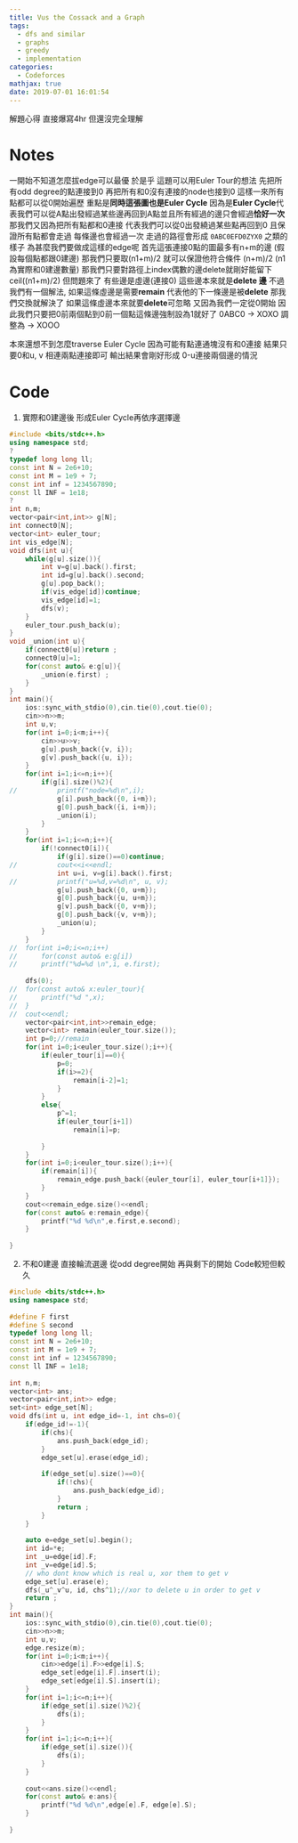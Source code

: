 ```yaml
---
title: Vus the Cossack and a Graph
tags:
  - dfs and similar
  - graphs
  - greedy
  - implementation
categories:
  - Codeforces
mathjax: true
date: 2019-07-01 16:01:54
---
```


解題心得
直接爆寫4hr 但還沒完全理解
<!--more-->

# Notes
一開始不知道怎麼拔edge可以最優
於是乎 這題可以用Euler Tour的想法
先把所有odd degree的點連接到0 再把所有和0沒有連接的node也接到0
這樣一來所有點都可以從0開始遍歷 重點是**同時這張圖也是Euler Cycle**
因為是**Euler Cycle**代表我們可以從A點出發經過某些邊再回到A點並且所有經過的邊只會經過**恰好一次**
那我們又因為把所有點都和0連接 代表我們可以從0出發繞過某些點再回到0 且保證所有點都會走過 每條邊也會經過一次
走過的路徑會形成 `0ABC0EFD0ZYX0` 之類的樣子
為甚麼我們要做成這樣的edge呢
首先這張連接0點的圖最多有n+m的邊 (假設每個點都跟0建邊)
那我們只要取(n1+m)/2 就可以保證他符合條件 (n+m)/2 (n1為實際和0建邊數量)
那我們只要對路徑上index偶數的邊delete就剛好能留下ceil((n1+m)/2)
但問題來了
有些邊是虛邊(連接0) 這些邊本來就是**delete 邊**
不過我們有一個解法, 如果這條虛邊是需要**remain** 代表他的下一條邊是被**delete** 那我們交換就解決了
如果這條虛邊本來就要**delete**可忽略
又因為我們一定從0開始 因此我們只要把0前兩個點到0前一個點這條邊強制設為1就好了
0ABC0 -> XOXO
調整為 -> XOOO

本來還想不到怎麼traverse Euler Cycle 因為可能有點連通塊沒有和0連接
結果只要0和u, v 相連兩點連接即可
輸出結果會剛好形成 0-u連接兩個邊的情況

# Code
1. 實際和0建邊後 形成Euler Cycle再依序選擇邊
```cpp
#include <bits/stdc++.h>
using namespace std;
?
typedef long long ll;
const int N = 2e6+10;
const int M = 1e9 + 7;
const int inf = 1234567890;
const ll INF = 1e18;
?
int n,m;
vector<pair<int,int>> g[N];
int connect0[N];
vector<int> euler_tour;
int vis_edge[N];
void dfs(int u){
	while(g[u].size()){
		int v=g[u].back().first;
		int id=g[u].back().second;
		g[u].pop_back();
		if(vis_edge[id])continue;
		vis_edge[id]=1;
		dfs(v);
	}
	euler_tour.push_back(u);
}
void _union(int u){
	if(connect0[u])return ;
	connect0[u]=1;
	for(const auto& e:g[u]){
		_union(e.first)	;
	}
}
int main(){
	ios::sync_with_stdio(0),cin.tie(0),cout.tie(0);
	cin>>n>>m;
	int u,v;
	for(int i=0;i<m;i++){
		cin>>u>>v;
		g[u].push_back({v, i});
		g[v].push_back({u, i});
	}
	for(int i=1;i<=n;i++){
		if(g[i].size()%2){
//			printf("node=%d\n",i);
			g[i].push_back({0, i+m});
			g[0].push_back({i, i+m});
			_union(i);
		}
	}
	for(int i=1;i<=n;i++){
		if(!connect0[i]){
			if(g[i].size()==0)continue;
//			cout<<i<<endl;
			int u=i, v=g[i].back().first;
//			printf("u=%d,v=%d\n", u, v);
			g[u].push_back({0, u+m});
			g[0].push_back({u, u+m});
			g[v].push_back({0, v+m});
			g[0].push_back({v, v+m});
			_union(u);
		}
	}
//	for(int i=0;i<=n;i++)
//		for(const auto& e:g[i])
//		printf("%d=%d \n",i, e.first);
	
	dfs(0);
//	for(const auto& x:euler_tour){
//		printf("%d ",x);
//	}
//	cout<<endl;
	vector<pair<int,int>>remain_edge;
	vector<int> remain(euler_tour.size());
	int p=0;//remain
	for(int i=0;i<euler_tour.size();i++){
		if(euler_tour[i]==0){
			p=0;
			if(i>=2){
				remain[i-2]=1;
			}
		}
		else{
			p^=1;
			if(euler_tour[i+1])
				remain[i]=p;
			
		}
	}
	for(int i=0;i<euler_tour.size();i++){
		if(remain[i]){
			remain_edge.push_back({euler_tour[i], euler_tour[i+1]});	
		}
	}
	cout<<remain_edge.size()<<endl;
	for(const auto& e:remain_edge){
		printf("%d %d\n",e.first,e.second);
	}
	
}
```
2. 不和0建邊 直接輪流選邊 從odd degree開始 再與剩下的開始 Code較短但較久
```cpp
#include <bits/stdc++.h>
using namespace std;
 
#define F first
#define S second
typedef long long ll;
const int N = 2e6+10;
const int M = 1e9 + 7;
const int inf = 1234567890;
const ll INF = 1e18;
 
int n,m;
vector<int> ans;
vector<pair<int,int>> edge;
set<int> edge_set[N];
void dfs(int u, int edge_id=-1, int chs=0){
	if(edge_id!=-1){	
		if(chs){
			ans.push_back(edge_id);
		}
		edge_set[u].erase(edge_id);
		
		if(edge_set[u].size()==0){
			if(!chs){
				ans.push_back(edge_id);
			}
			return ;
		}
	}
	
	auto e=edge_set[u].begin();
	int id=*e;
	int _u=edge[id].F;
	int _v=edge[id].S;
	// who dont know which is real u, xor them to get v
	edge_set[u].erase(e);
	dfs(_u^_v^u, id, chs^1);//xor to delete u in order to get v
	return ;
}
int main(){
	ios::sync_with_stdio(0),cin.tie(0),cout.tie(0);
	cin>>n>>m;
	int u,v;
	edge.resize(m);
	for(int i=0;i<m;i++){
		cin>>edge[i].F>>edge[i].S;
		edge_set[edge[i].F].insert(i);
		edge_set[edge[i].S].insert(i);
	}
	for(int i=1;i<=n;i++){
		if(edge_set[i].size()%2){
			dfs(i);
		}
	}
	for(int i=1;i<=n;i++){
		if(edge_set[i].size()){
			dfs(i);
		}
	}
	
	cout<<ans.size()<<endl;
	for(const auto& e:ans){
		printf("%d %d\n",edge[e].F, edge[e].S);
	}
	
}
```
